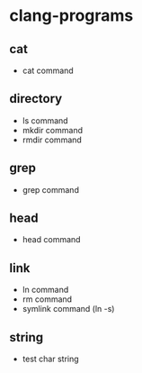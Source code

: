 # clang-programs

## cat

- cat command

## directory

- ls command
- mkdir command
- rmdir command

## grep

- grep command

## head

- head command

## link

- ln command
- rm command
- symlink command (ln -s)

## string

- test char string
